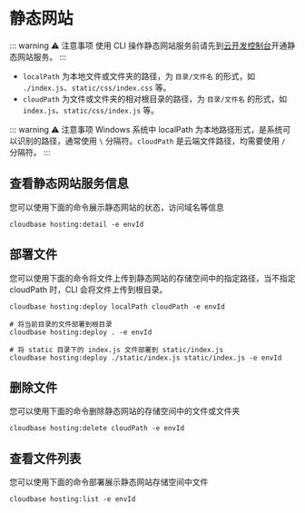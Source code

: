 # 静态网站

::: warning ⚠️ 注意事项
使用 CLI 操作静态网站服务前请先到[云开发控制台](https://console.cloud.tencent.com/tcb)开通静态网站服务。
:::

- `localPath` 为本地文件或文件夹的路径，为 `目录/文件名` 的形式，如 `./index.js`、`static/css/index.css` 等。
- `cloudPath` 为文件或文件夹的相对根目录的路径，为 `目录/文件名` 的形式，如 `index.js`、`static/css/index.js` 等。

::: warning ⚠️ 注意事项
Windows 系统中 localPath 为本地路径形式，是系统可以识别的路径，通常使用 `\` 分隔符。`cloudPath` 是云端文件路径，均需要使用 `/` 分隔符。
:::

## 查看静态网站服务信息

您可以使用下面的命令展示静态网站的状态，访问域名等信息

```
cloudbase hosting:detail -e envId
```

## 部署文件

您可以使用下面的命令将文件上传到静态网站的存储空间中的指定路径，当不指定 cloudPath 时，CLI 会将文件上传到根目录。

```
cloudbase hosting:deploy localPath cloudPath -e envId
```

```
# 将当前目录的文件部署到根目录
cloudbase hosting:deploy . -e envId

# 将 static 目录下的 index.js 文件部署到 static/index.js
cloudbase hosting:deploy ./static/index.js static/index.js -e envId
```

## 删除文件

您可以使用下面的命令删除静态网站的存储空间中的文件或文件夹

```
cloudbase hosting:delete cloudPath -e envId
```

## 查看文件列表

您可以使用下面的命令部署展示静态网站存储空间中文件

```
cloudbase hosting:list -e envId
```
